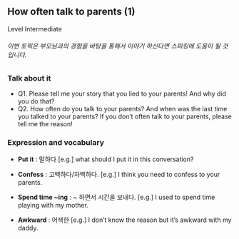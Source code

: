 ## How often talk to parents (1)
Level Intermediate
###### 이번 토픽은 부모님과의 경험을 바탕을 통해서 이야기 하신다면 스피킹에 도움이 될 것입니다.

### Talk about it
- Q1. Please tell me your story that you lied to your parents! And why did you do that?- Q2. How often do you talk to your parents? And when was the last time you talked to your parents? If you don’t often talk to your parents, please tell me the reason!
### Expression and vocabulary
- **Put it** : 말하다
[e.g.] what should I put it in this conversation?

- **Confess** : 고백하다/자백하다.
[e.g.] I think you need to confess to your parents.

- **Spend time ~ing** : ~ 하면서 시간을 보내다.
[e.g.] I used to spend time playing with my mother.

- **Awkward** : 어색한
[e.g.] I don’t know the reason but it’s awkward with my daddy.


